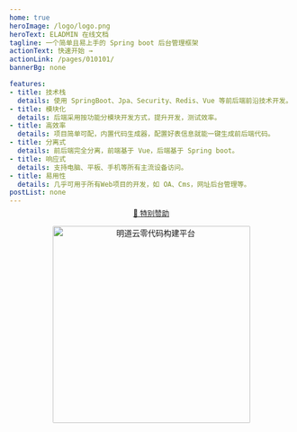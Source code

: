```yaml
---
home: true
heroImage: /logo/logo.png
heroText: ELADMIN 在线文档
tagline: 一个简单且易上手的 Spring boot 后台管理框架
actionText: 快速开始 →
actionLink: /pages/010101/
bannerBg: none

features:
- title: 技术栈
  details: 使用 SpringBoot、Jpa、Security、Redis、Vue 等前后端前沿技术开发。
- title: 模块化
  details: 后端采用按功能分模块开发方式，提升开发，测试效率。
- title: 高效率
  details: 项目简单可配，内置代码生成器，配置好表信息就能一键生成前后端代码。
- title: 分离式
  details: 前后端完全分离，前端基于 Vue，后端基于 Spring boot。
- title: 响应式
  details: 支持电脑、平板、手机等所有主流设备访问。
- title: 易用性
  details: 几乎可用于所有Web项目的开发，如 OA、Cms，网址后台管理等。
postList: none
---
```


<div style="margin-top: -10px;padding: 0">
    <p align="center" style="color: #999;font-size: 13px;cursor: pointer;">
     <a href="https://www.mingdao.com/?s=utm_78&utm_source=eladmin&utm_medium=banner&utm_campaign=IT网站&utm_content=IT赋能业务" target="_blank">
        🌈 特别赞助
     </a>
    </p>
    <p align="center">
      <a href="https://www.mingdao.com/?s=utm_78&utm_source=eladmin&utm_medium=banner&utm_campaign=IT网站&utm_content=IT赋能业务" target="_blank">
        <img src="https://eladmin.vip/images/banner/index.png" alt="明道云零代码构建平台" style="width: 351px;border-radius: 2px;;">
      </a>
    </p>
</div>
